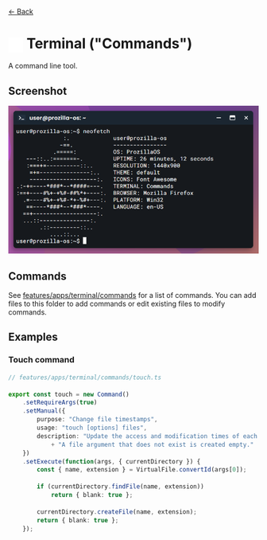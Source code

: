 [← Back](../README.md)

# <img src="../../../../public/assets/apps/icons/terminal.svg" width="30" height="30" style="vertical-align: middle; background: none;"/> Terminal ("Commands")

A command line tool.

## Screenshot

![Terminal window with neofetch command](screenshot.png)

## Commands

See [features/apps/terminal/commands](../../../../src/features/apps/terminal/commands) for a list of commands. You can add files to this folder to add commands or edit existing files to modify commands.

## Examples

### Touch command

```ts
// features/apps/terminal/commands/touch.ts

export const touch = new Command()
	.setRequireArgs(true)
	.setManual({
		purpose: "Change file timestamps",
		usage: "touch [options] files",
		description: "Update the access and modification times of each FILE to the current time.\n\n"
			+ "A file argument that does not exist is created empty."
	})
	.setExecute(function(args, { currentDirectory }) {
		const { name, extension } = VirtualFile.convertId(args[0]);
	
		if (currentDirectory.findFile(name, extension))
			return { blank: true };
	
		currentDirectory.createFile(name, extension);
		return { blank: true };
	});
```